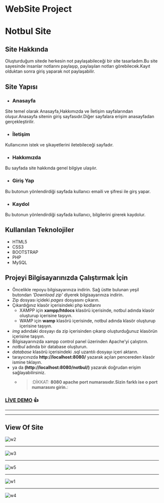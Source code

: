 # WebSite Project
# Notbul Site
## Site Hakkında
Oluşturduğum sitede herkesin not paylaşabileceği bir site tasarladım.Bu site sayesinde insanlar notlarını paylaşıp, paylaşılan notları görebilecek.Kayıt olduktan sonra giriş yaparak not paylaşabilir.
## Site Yapısı
* ### Anasayfa    
Site temel olarak Anasayfa,Hakkımızda ve İletişim sayfalarından oluşur.Anasayfa sitenin giriş sayfasıdır.Diğer sayfalara erişim anasayfadan gerçekleştirilir.
* ### İletişim    
Kullanıcının istek ve şikayetlerini iletebileceği sayfadır.
* ### Hakkımızda    
Bu sayfada site hakkında genel bilgiye ulaşılır.
* ### Giriş Yap   
Bu butonun yönlendirdiği sayfada kullanıcı emaili ve şifresi ile girş yapar.
* ### Kaydol   
Bu butonun yönlendirdiği sayfada kullanıcı, bilgilerini girerek kaydolur.
## Kullanılan Teknolojiler
+ HTML5
+ CSS3
+ BOOTSTRAP
+ PHP
+ MySQL
## Projeyi Bilgisayarınızda Çalıştırmak İçin
+ Öncelikle repoyu bilgisayarınıza indirin. Sağ üstte bulunan yeşil butondan *'Download zip'* diyerek bilgisayarınıza indirin.
+ Zip dosyası içideki *pages* dosyasını çıkarın.
+ Çıkardığınız klasör içerisindeki php kodlarını
  + XAMPP için **xampp/htdocs** klasörü içerisinde, notbul adında klasör oluşturup içerisine taşıyın.
  + WAMP için **wamp** klasörü içerisinde, notbul adında klasör oluşturup içerisine taşıyın.
+ *img* adındaki dosyayı da zip içerisinden çıkarıp oluşturduğunuz klasörün içerisine taşıyın.
+ Bilgisayarınızda xampp control panel üzerinden Apache'yi çalıştırın.
+ *notbul* adında bir database oluşturun.
+ *database* klasörü içerisindeki .sql uzantılı dosyayı içeri aktarın.
+ tarayıcınızda **http://localhost:8080/** yazarak açılan pencereden klasör ismine tıklayın.
+ ya da **(http://localhost:8080/notbul/)** yazarak doğrudan erişim sağlayabilirsiniz.
  + > :DİKKAT: **8080 apache port numarasıdır.Sizin farklı ise o port numarasını girin.**:
### [LİVE DEMO](http://notbulsite.rf.gd/)  :+1:
***
***
## View Of Site
![w2](https://user-images.githubusercontent.com/73248614/175048077-e72112bb-0bcd-4a7e-9cc1-ff4e5f84dd6d.jpeg)
***
![w3](https://user-images.githubusercontent.com/73248614/175048101-7924010d-58b7-41f4-a136-b7c2490c1ecd.jpg)
***
![w5](https://user-images.githubusercontent.com/73248614/175048136-77d23762-dfe2-4858-866a-680817188a26.jpg)
***
![w1](https://user-images.githubusercontent.com/73248614/175048170-fd088758-6d2f-4883-8e3f-4dae4638d7a7.jpg)
***
![w4](https://user-images.githubusercontent.com/73248614/175048213-e4f2ae4f-f4e9-462c-8f52-9e39e5578113.jpg)

